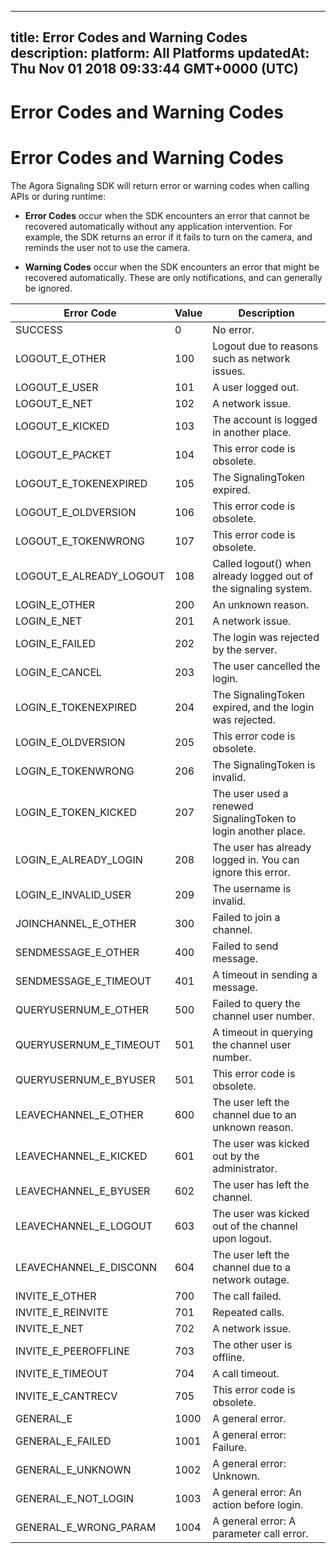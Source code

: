 
---
title: Error Codes and Warning Codes
description: 
platform: All Platforms
updatedAt: Thu Nov 01 2018 09:33:44 GMT+0000 (UTC)
---
# Error Codes and Warning Codes
# Error Codes and Warning Codes

The Agora Signaling SDK will return error or warning codes when calling APIs or during runtime:

-   **Error Codes** occur when the SDK encounters an error that cannot be recovered automatically without any application intervention. For example, the SDK returns an error if it fails to turn on the camera, and reminds the user not to use the camera.

-   **Warning Codes** occur when the SDK encounters an error that might be recovered automatically. These are only notifications, and can generally be ignored.


<table>
<colgroup>
<col/>
<col/>
<col/>
</colgroup>
<thead>
<tr><th>Error Code</th>
<th>Value</th>
<th>Description</th>
</tr>
</thead>
<tbody>
<tr><td>SUCCESS</td>
<td>0</td>
<td>No error.</td>
</tr>
<tr><td>LOGOUT_E_OTHER</td>
<td>100</td>
<td>Logout due to reasons such as network issues.</td>
</tr>
<tr><td>LOGOUT_E_USER</td>
<td>101</td>
<td>A user logged out.</td>
</tr>
<tr><td>LOGOUT_E_NET</td>
<td>102</td>
<td>A network issue.</td>
</tr>
<tr><td>LOGOUT_E_KICKED</td>
<td>103</td>
<td>The account is logged in another place.</td>
</tr>
<tr><td>LOGOUT_E_PACKET</td>
<td>104</td>
<td>This error code is obsolete.</td>
</tr>
<tr><td>LOGOUT_E_TOKENEXPIRED</td>
<td>105</td>
<td>The SignalingToken expired.</td>
</tr>
<tr><td>LOGOUT_E_OLDVERSION</td>
<td>106</td>
<td>This error code is obsolete.</td>
</tr>
<tr><td>LOGOUT_E_TOKENWRONG</td>
<td>107</td>
<td>This error code is obsolete.</td>
</tr>
<tr><td>LOGOUT_E_ALREADY_LOGOUT</td>
<td>108</td>
<td>Called logout() when already logged out of the signaling system.</td>
</tr>
<tr><td>LOGIN_E_OTHER</td>
<td>200</td>
<td>An unknown reason.</td>
</tr>
<tr><td>LOGIN_E_NET</td>
<td>201</td>
<td>A network issue.</td>
</tr>
<tr><td>LOGIN_E_FAILED</td>
<td>202</td>
<td>The login was rejected by the server.</td>
</tr>
<tr><td>LOGIN_E_CANCEL</td>
<td>203</td>
<td>The user cancelled the login.</td>
</tr>
<tr><td>LOGIN_E_TOKENEXPIRED</td>
<td>204</td>
<td>The SignalingToken expired, and the login was rejected.</td>
</tr>
<tr><td>LOGIN_E_OLDVERSION</td>
<td>205</td>
<td>This error code is obsolete.</td>
</tr>
<tr><td>LOGIN_E_TOKENWRONG</td>
<td>206</td>
<td>The SignalingToken is invalid.</td>
</tr>
<tr><td>LOGIN_E_TOKEN_KICKED</td>
<td>207</td>
<td>The user used a renewed SignalingToken to login another place.</td>
</tr>
<tr><td>LOGIN_E_ALREADY_LOGIN</td>
<td>208</td>
<td>The user has already logged in. You can ignore this error.</td>
</tr>
<tr><td>LOGIN_E_INVALID_USER</td>
<td>209</td>
<td>The username is invalid.</td>
</tr>
<tr><td>JOINCHANNEL_E_OTHER</td>
<td>300</td>
<td>Failed to join a channel.</td>
</tr>
<tr><td>SENDMESSAGE_E_OTHER</td>
<td>400</td>
<td>Failed to send message.</td>
</tr>
<tr><td>SENDMESSAGE_E_TIMEOUT</td>
<td>401</td>
<td>A timeout in sending a message.</td>
</tr>
<tr><td>QUERYUSERNUM_E_OTHER</td>
<td>500</td>
<td>Failed to query the channel user number.</td>
</tr>
<tr><td>QUERYUSERNUM_E_TIMEOUT</td>
<td>501</td>
<td>A timeout in querying the channel user number.</td>
</tr>
<tr><td>QUERYUSERNUM_E_BYUSER</td>
<td>501</td>
<td>This error code is obsolete.</td>
</tr>
<tr><td>LEAVECHANNEL_E_OTHER</td>
<td>600</td>
<td>The user left the channel due to an unknown reason.</td>
</tr>
<tr><td>LEAVECHANNEL_E_KICKED</td>
<td>601</td>
<td>The user was kicked out by the administrator.</td>
</tr>
<tr><td>LEAVECHANNEL_E_BYUSER</td>
<td>602</td>
<td>The user has left the channel.</td>
</tr>
<tr><td>LEAVECHANNEL_E_LOGOUT</td>
<td>603</td>
<td>The user was kicked out of the channel upon logout.</td>
</tr>
<tr><td>LEAVECHANNEL_E_DISCONN</td>
<td>604</td>
<td>The user left the channel due to a network outage.</td>
</tr>
<tr><td>INVITE_E_OTHER</td>
<td>700</td>
<td>The call failed.</td>
</tr>
<tr><td>INVITE_E_REINVITE</td>
<td>701</td>
<td>Repeated calls.</td>
</tr>
<tr><td>INVITE_E_NET</td>
<td>702</td>
<td>A network issue.</td>
</tr>
<tr><td>INVITE_E_PEEROFFLINE</td>
<td>703</td>
<td>The other user is offline.</td>
</tr>
<tr><td>INVITE_E_TIMEOUT</td>
<td>704</td>
<td>A call timeout.</td>
</tr>
<tr><td>INVITE_E_CANTRECV</td>
<td>705</td>
<td>This error code is obsolete.</td>
</tr>
<tr><td>GENERAL_E</td>
<td>1000</td>
<td>A general error.</td>
</tr>
<tr><td>GENERAL_E_FAILED</td>
<td>1001</td>
<td>A general error: Failure.</td>
</tr>
<tr><td>GENERAL_E_UNKNOWN</td>
<td>1002</td>
<td>A general error: Unknown.</td>
</tr>
<tr><td>GENERAL_E_NOT_LOGIN</td>
<td>1003</td>
<td>A general error: An action before login.</td>
</tr>
<tr><td>GENERAL_E_WRONG_PARAM</td>
<td>1004</td>
<td>A general error: A parameter call error.</td>
</tr>
</tbody>
</table>




